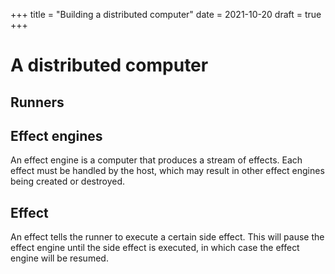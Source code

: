 +++
title = "Building a distributed computer"
date = 2021-10-20
draft = true
+++

# A distributed computer

## Runners

## Effect engines
An effect engine is a computer that produces a stream of effects. Each effect must be handled by the host, which may result in other effect engines being created or destroyed.

## Effect
An effect tells the runner to execute a certain side effect. This will pause the effect engine until the side effect is executed, in which case the effect engine will be resumed.
